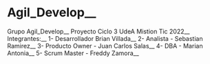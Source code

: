 # Agil_Develop__
Grupo Agil_Develop__
Proyecto Ciclo 3 UdeA Mistion Tic 2022__
Integrantes:__
1- Desarrollador  Brian Villada__
2- Analista  -   Sebastian Ramirez__
3- Producto Owner - Juan Carlos Salas__
4- DBA    -  Marian Antonia__
5- Scrum Master  -  Freddy Zamora__

